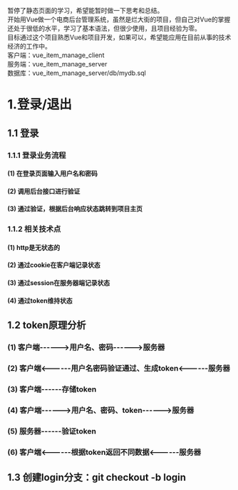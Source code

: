 暂停了静态页面的学习，希望能暂时做一下思考和总结。<br>
开始用Vue做一个电商后台管理系统，虽然是烂大街的项目，但自己对Vue的掌握还处于很低的水平，学习了基本语法，但很少使用，且项目经验为零。<br>
目标通过这个项目熟悉Vue和项目开发，如果可以，希望能应用在目前从事的技术经济的工作中。<br>
客户端：vue_item_manage_client<br>
服务端：vue_item_manage_server<br>
数据库：vue_item_manage_server/db/mydb.sql<br>

# 1.登录/退出
## 1.1 登录
### 1.1.1 登录业务流程
#### (1) 在登录页面输入用户名和密码
#### (2) 调用后台接口进行验证
#### (3) 通过验证，根据后台响应状态跳转到项目主页
### 1.1.2 相关技术点
#### (1) http是无状态的
#### (2) 通过cookie在客户端记录状态
#### (3) 通过session在服务器端记录状态
#### (4) 通过token维持状态
## 1.2 token原理分析
### (1) 客户端------>用户名、密码------>服务器
### (2) 客户端<------用户名密码验证通过、生成token<------服务器
### (3) 客户端------存储token
### (4) 客户端------>用户名、密码、token------>服务器
### (5) 服务器------验证token
### (6) 客户端<------根据token返回不同数据<------服务器
## 1.3 创建login分支：git checkout -b login

